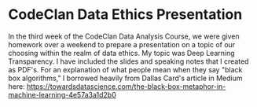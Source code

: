 # CodeClan Data Ethics Presentation

In the third week of the CodeClan Data Analysis Course, we were given homework over a weekend to prepare a presentation on a topic of our choosing within the realm of data ethics. My topic was Deep Learning Transparency. I have included the slides and speaking notes that I created as PDF's. For an explanation of what people mean when they say "black box algorithms," I borrowed heavily from Dallas Card's article in Medium here: https://towardsdatascience.com/the-black-box-metaphor-in-machine-learning-4e57a3a1d2b0
